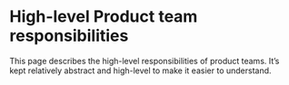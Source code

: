 # High-level Product team responsibilities

This page describes the high-level responsibilities of product teams. It’s kept relatively abstract and high-level to make it easier to understand.

